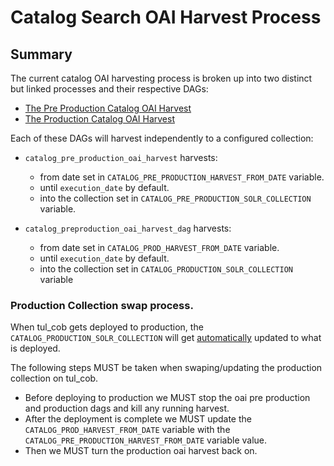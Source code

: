 Catalog Search OAI Harvest Process
===

## Summary
The current catalog OAI harvesting process is broken up into two distinct but linked processes and their respective DAGs:
* [The Pre Production Catalog OAI Harvest](../cob_datapipeline/prod_catalog_oai_harvest_dag.py)
* [The Production Catalog OAI Harvest](../cob_datapipeline/catalog_preproduction_oai_harvest_dag.py)

Each of these DAGs will harvest independently to a configured collection:
* `catalog_pre_production_oai_harvest`  harvests:
    * from date set in `CATALOG_PRE_PRODUCTION_HARVEST_FROM_DATE` variable.
    * until `execution_date` by default.
    * into the collection set in `CATALOG_PRE_PRODUCTION_SOLR_COLLECTION` variable.

* `catalog_preproduction_oai_harvest_dag` harvests:
    * from date set in `CATALOG_PROD_HARVEST_FROM_DATE` variable.
    * until `execution_date` by default.
    * into the collection set in `CATALOG_PRODUCTION_SOLR_COLLECTION` variable

### Production Collection swap process.
When tul_cob gets deployed to production, the `CATALOG_PRODUCTION_SOLR_COLLECTION` will get
[automatically](https://github.com/tulibraries/tul_cob/blob/main/.circleci/update-airflow.sh)
updated to what is deployed.

The following steps MUST be taken when swaping/updating the production collection on tul_cob.
* Before deploying to production we MUST stop the oai pre production and production dags and kill any running harvest.
* After the deployment is complete we MUST update the
  `CATALOG_PROD_HARVEST_FROM_DATE` variable with the
  `CATALOG_PRE_PRODUCTION_HARVEST_FROM_DATE` variable value.
* Then we MUST turn the production oai harvest back on.





